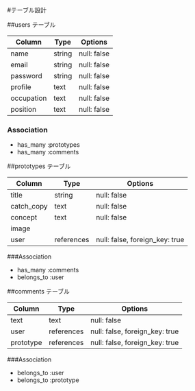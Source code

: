 #テーブル設計

##users テーブル

| Column     | Type   | Options     |
| --------   | ------ | ----------- |
| name       | string | null: false |
| email      | string | null: false |
| password   | string | null: false |
| profile    | text   | null: false |
| occupation | text   | null: false |
| position   | text   | null: false |

### Association

- has_many :prototypes
- has_many :comments

##prototypes テーブル

| Column     | Type       | Options                        |
| --------   | ------     | -----------                    |
| title      | string     | null: false                    |
| catch_copy | text       | null: false                    |
| concept    | text       | null: false                    |
| image      |            |                                | ActiveStorageで実装
| user       | references | null: false, foreign_key: true |

###Association

- has_many :comments
- belongs_to :user


##comments テーブル

| Column    | Type       | Options                        |
| --------  | ---------- | ------------------------------ |
| text      | text       | null: false                    |
| user      | references | null: false, foreign_key: true |
| prototype | references | null: false, foreign_key: true |

###Association

- belongs_to :user
- belongs_to :prototype
